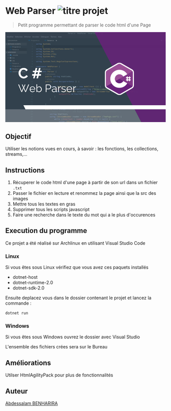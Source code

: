 # Web Parser ![titre projet](https://img.shields.io/badge/Web%20Parser-C%23-9b4f96.svg)

> Petit programme permettant de parser le code html d'une Page

![screen projet](pics/desc.png)

## Objectif

Utiliser les notions vues en cours, à savoir : les fonctions, les collections, streams,...

## Instructions

1. Récuperer le code html d'une page à partir de son url dans un fichier ```.txt```
2. Passer le fichier en lecture et renommez la page ainsi que la src des images
3. Mettre tous les textes en gras
4. Supprimer tous les scripts javascript
5. Faire une recherche dans le texte du mot qui a le plus d'occurences

## Execution du programme

Ce projet a été réalisé sur Archlinux en utilisant Visual Studio Code

### Linux

Si vous êtes sous Linux vérifiez que vous avez ces paquets installés

* dotnet-host
* dotnet-runtime-2.0
* dotnet-sdk-2.0

Ensuite deplacez vous dans le dossier contenant le projet et lancez la commande :

    dotnet run

### Windows

Si vous êtes sous Windows ouvrez le dossier avec Visual Studio

L'ensemble des fichiers crées sera sur le Bureau

## Améliorations

Utilser HtmlAgilityPack pour plus de fonctionnalités

## Auteur

[Abdessalam BENHARIRA](https://github.com/Abdessalam98)

